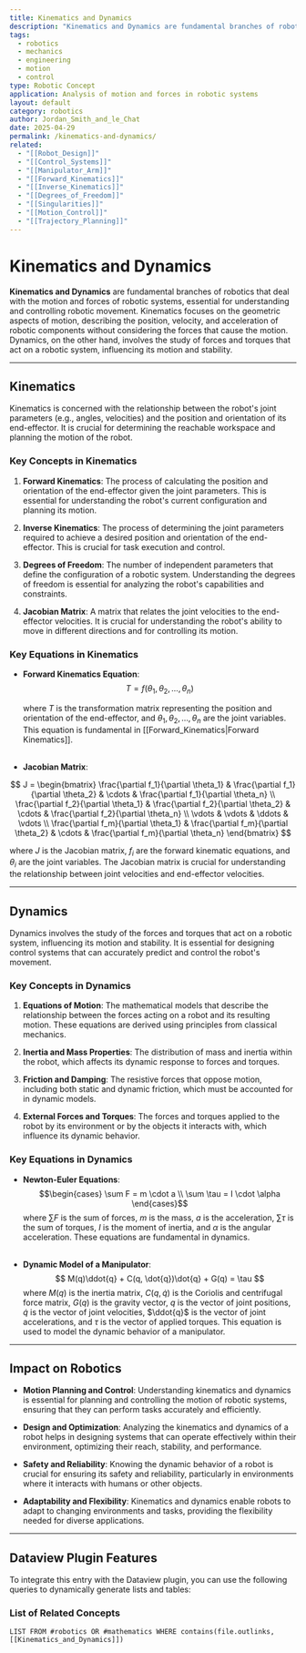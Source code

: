```yaml
---
title: Kinematics and Dynamics
description: "Kinematics and Dynamics are fundamental branches of robotics that deal with the motion and forces of robotic systems, essential for understanding and controlling robotic movement."
tags:
  - robotics
  - mechanics
  - engineering
  - motion
  - control
type: Robotic Concept
application: Analysis of motion and forces in robotic systems
layout: default
category: robotics
author: Jordan_Smith_and_le_Chat
date: 2025-04-29
permalink: /kinematics-and-dynamics/
related:
  - "[[Robot_Design]]"
  - "[[Control_Systems]]"
  - "[[Manipulator_Arm]]"
  - "[[Forward_Kinematics]]"
  - "[[Inverse_Kinematics]]"
  - "[[Degrees_of_Freedom]]"
  - "[[Singularities]]"
  - "[[Motion_Control]]"
  - "[[Trajectory_Planning]]"
---
```


# Kinematics and Dynamics

**Kinematics and Dynamics** are fundamental branches of robotics that deal with the motion and forces of robotic systems, essential for understanding and controlling robotic movement. Kinematics focuses on the geometric aspects of motion, describing the position, velocity, and acceleration of robotic components without considering the forces that cause the motion. Dynamics, on the other hand, involves the study of forces and torques that act on a robotic system, influencing its motion and stability.

---

## Kinematics

Kinematics is concerned with the relationship between the robot's joint parameters (e.g., angles, velocities) and the position and orientation of its end-effector. It is crucial for determining the reachable workspace and planning the motion of the robot.

### Key Concepts in Kinematics

1. **Forward Kinematics**: The process of calculating the position and orientation of the end-effector given the joint parameters. This is essential for understanding the robot's current configuration and planning its motion.

2. **Inverse Kinematics**: The process of determining the joint parameters required to achieve a desired position and orientation of the end-effector. This is crucial for task execution and control.

3. **Degrees of Freedom**: The number of independent parameters that define the configuration of a robotic system. Understanding the degrees of freedom is essential for analyzing the robot's capabilities and constraints.

4. **Jacobian Matrix**: A matrix that relates the joint velocities to the end-effector velocities. It is crucial for understanding the robot's ability to move in different directions and for controlling its motion.

### Key Equations in Kinematics

- **Forward Kinematics Equation**:
  $$T = f(\theta_1, \theta_2, \ldots, \theta_n)$$
  
  where $T$ is the transformation matrix representing the position and orientation of the end-effector, and $\theta_1, \theta_2, \ldots, \theta_n$ are the joint variables. This equation is fundamental in [[Forward_Kinematics|Forward Kinematics]].
  <br></br>

- **Jacobian Matrix**:

$$
J = \begin{bmatrix}
\frac{\partial f_1}{\partial \theta_1} & \frac{\partial f_1}{\partial \theta_2} & \cdots & \frac{\partial f_1}{\partial \theta_n} \\
\frac{\partial f_2}{\partial \theta_1} & \frac{\partial f_2}{\partial \theta_2} & \cdots & \frac{\partial f_2}{\partial \theta_n} \\
\vdots & \vdots & \ddots & \vdots \\
\frac{\partial f_m}{\partial \theta_1} & \frac{\partial f_m}{\partial \theta_2} & \cdots & \frac{\partial f_m}{\partial \theta_n}
\end{bmatrix}
$$
 
  where $J$ is the Jacobian matrix, $f_i$ are the forward kinematic equations, and $\theta_i$ are the joint variables. The Jacobian matrix is crucial for understanding the relationship between joint velocities and end-effector velocities.

---

## Dynamics

Dynamics involves the study of the forces and torques that act on a robotic system, influencing its motion and stability. It is essential for designing control systems that can accurately predict and control the robot's movement.

### Key Concepts in Dynamics

1. **Equations of Motion**: The mathematical models that describe the relationship between the forces acting on a robot and its resulting motion. These equations are derived using principles from classical mechanics.

2. **Inertia and Mass Properties**: The distribution of mass and inertia within the robot, which affects its dynamic response to forces and torques.

3. **Friction and Damping**: The resistive forces that oppose motion, including both static and dynamic friction, which must be accounted for in dynamic models.

4. **External Forces and Torques**: The forces and torques applied to the robot by its environment or by the objects it interacts with, which influence its dynamic behavior.

### Key Equations in Dynamics

- **Newton-Euler Equations**:
  $$\begin{cases}
  \sum F = m \cdot a \\
  \sum \tau = I \cdot \alpha
  \end{cases}$$
  where $\sum F$ is the sum of forces, $m$ is the mass, $a$ is the acceleration, $\sum \tau$ is the sum of torques, $I$ is the moment of inertia, and $\alpha$ is the angular acceleration. These equations are fundamental in dynamics.
  <br></br>

- **Dynamic Model of a Manipulator**:
  $$
  M(q)\ddot{q} + C(q, \dot{q})\dot{q} + G(q) = \tau
  $$
  where $M(q)$ is the inertia matrix, $C(q, \dot{q})$ is the Coriolis and centrifugal force matrix, $G(q)$ is the gravity vector, $q$ is the vector of joint positions, $\dot{q}$ is the vector of joint velocities, $\ddot{q}$ is the vector of joint accelerations, and $\tau$ is the vector of applied torques. This equation is used to model the dynamic behavior of a manipulator.

---

## Impact on Robotics

- **Motion Planning and Control**: Understanding kinematics and dynamics is essential for planning and controlling the motion of robotic systems, ensuring that they can perform tasks accurately and efficiently.

- **Design and Optimization**: Analyzing the kinematics and dynamics of a robot helps in designing systems that can operate effectively within their environment, optimizing their reach, stability, and performance.

- **Safety and Reliability**: Knowing the dynamic behavior of a robot is crucial for ensuring its safety and reliability, particularly in environments where it interacts with humans or other objects.

- **Adaptability and Flexibility**: Kinematics and dynamics enable robots to adapt to changing environments and tasks, providing the flexibility needed for diverse applications.

---

## Dataview Plugin Features

To integrate this entry with the Dataview plugin, you can use the following queries to dynamically generate lists and tables:

### List of Related Concepts
```dataview
LIST FROM #robotics OR #mathematics WHERE contains(file.outlinks, [[Kinematics_and_Dynamics]])

